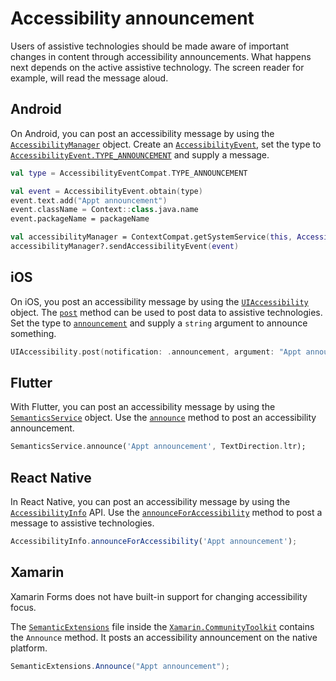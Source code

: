 # Accessibility announcement

Users of assistive technologies should be made aware of important changes in content through accessibility announcements. What happens next depends on the active assistive technology. The screen reader for example, will read the message aloud.

## Android

On Android, you can post an accessibility message by using the [`AccessibilityManager`](https://developer.android.com/reference/android/view/accessibility/AccessibilityManager) object. Create an [`AccessibilityEvent`](https://developer.android.com/reference/android/view/accessibility/AccessibilityEvent), set the type to [`AccessibilityEvent.TYPE_ANNOUNCEMENT`](https://developer.android.com/reference/android/view/accessibility/AccessibilityEvent#TYPE_ANNOUNCEMENT) and supply a message.

```kotlin
val type = AccessibilityEventCompat.TYPE_ANNOUNCEMENT

val event = AccessibilityEvent.obtain(type)
event.text.add("Appt announcement")
event.className = Context::class.java.name
event.packageName = packageName

val accessibilityManager = ContextCompat.getSystemService(this, AccessibilityManager::class.java)
accessibilityManager?.sendAccessibilityEvent(event)
```

## iOS

On iOS, you post an accessibility message by using the [`UIAccessibility`](https://developer.apple.com/documentation/uikit/uiaccessibility) object. The [`post`](https://developer.apple.com/documentation/uikit/uiaccessibility/1615194-post) method can be used to post data to assistive technologies. Set the type to [`announcement`](https://developer.apple.com/documentation/uikit/uiaccessibility/notification/1620176-announcement) and supply a `string` argument to announce something.

```swift
UIAccessibility.post(notification: .announcement, argument: "Appt announcement")
```

## Flutter

With Flutter, you can post an accessibility message by using the [`SemanticsService`](https://api.flutter.dev/flutter/semantics/SemanticsService-class.html) object. Use the [`announce`](https://api.flutter.dev/flutter/semantics/SemanticsService/announce.html) method to post an accessibility announcement.

```dart
SemanticsService.announce('Appt announcement', TextDirection.ltr);
```

## React Native

In React Native, you can post an accessibility message by using the [`AccessibilityInfo`](https://reactnative.dev/docs/accessibilityinfo) API. Use the [`announceForAccessibility`](https://reactnative.dev/docs/accessibilityinfo#announceforaccessibility) method to post a message to assistive technologies.

```jsx
AccessibilityInfo.announceForAccessibility('Appt announcement');
```

## Xamarin

Xamarin Forms does not have built-in support for changing accessibility focus.

The [`SemanticExtensions`](https://github.com/xamarin/XamarinCommunityToolkit/blob/main/src/CommunityToolkit/Xamarin.CommunityToolkit/Extensions/Semantic/SemanticExtensions.shared.cs) file inside the [`Xamarin.CommunityToolkit`](https://github.com/xamarin/XamarinCommunityToolkit) contains the `Announce` method. It posts an accessibility announcement on the native platform.

```csharp
SemanticExtensions.Announce("Appt announcement");
```

